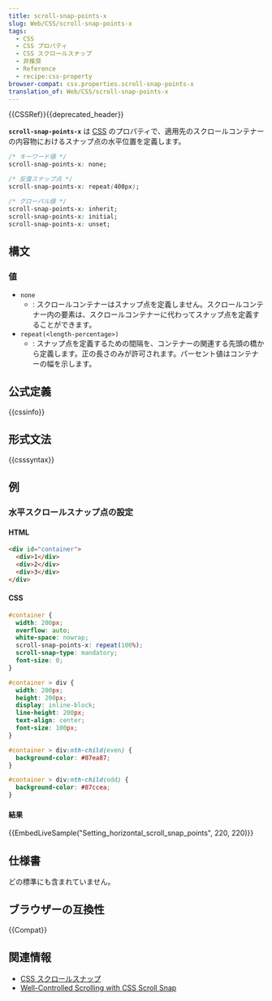 ```yaml
---
title: scroll-snap-points-x
slug: Web/CSS/scroll-snap-points-x
tags:
  - CSS
  - CSS プロパティ
  - CSS スクロールスナップ
  - 非推奨
  - Reference
  - recipe:css-property
browser-compat: css.properties.scroll-snap-points-x
translation_of: Web/CSS/scroll-snap-points-x
---
```

{{CSSRef}}{{deprecated_header}}

**`scroll-snap-points-x`** は [CSS](/ja/docs/Web/CSS) のプロパティで、適用先のスクロールコンテナーの内容物におけるスナップ点の水平位置を定義します。

```css
/* キーワード値 */
scroll-snap-points-x: none;

/* 反復スナップ点 */
scroll-snap-points-x: repeat(400px);

/* グローバル値 */
scroll-snap-points-x: inherit;
scroll-snap-points-x: initial;
scroll-snap-points-x: unset;
```

## 構文

### 値

- `none`
  - : スクロールコンテナーはスナップ点を定義しません。スクロールコンテナー内の要素は、スクロールコンテナーに代わってスナップ点を定義することができます。
- `repeat(<length-percentage>)`
  - : スナップ点を定義するための間隔を、コンテナーの関連する先頭の橋から定義します。正の長さのみが許可されます。パーセント値はコンテナーの幅を示します。

## 公式定義

{{cssinfo}}

## 形式文法

{{csssyntax}}

## 例

<h3 id="Setting_horizontal_scroll_snap_points">水平スクロールスナップ点の設定</h3>

#### HTML

```html
<div id="container">
  <div>1</div>
  <div>2</div>
  <div>3</div>
</div>
```

#### CSS

```css
#container {
  width: 200px;
  overflow: auto;
  white-space: nowrap;
  scroll-snap-points-x: repeat(100%);
  scroll-snap-type: mandatory;
  font-size: 0;
}

#container > div {
  width: 200px;
  height: 200px;
  display: inline-block;
  line-height: 200px;
  text-align: center;
  font-size: 100px;
}

#container > div:nth-child(even) {
  background-color: #87ea87;
}

#container > div:nth-child(odd) {
  background-color: #87ccea;
}
```

#### 結果

{{EmbedLiveSample("Setting_horizontal_scroll_snap_points", 220, 220)}}

## 仕様書

どの標準にも含まれていません。

## ブラウザーの互換性

{{Compat}}

## 関連情報

- [CSS スクロールスナップ](/ja/docs/Web/CSS/CSS_Scroll_Snap)
- [Well-Controlled Scrolling with CSS Scroll Snap](https://web.dev/css-scroll-snap/)
